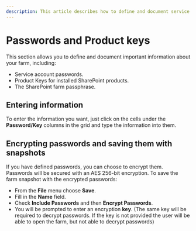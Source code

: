 ```yaml
---
description: This article describes how to define and document service account passwords, product key and passphrase of your SharePoint farm.
---
```


# Passwords and Product keys

This section allows you to define and document important information about your farm, including:

* Service account passwords.
* Product Keys for installed SharePoint products.
* The SharePoint farm passphrase.

## Entering information

To enter the information you want, just click on the cells under the **Password/Key** columns in the grid and type the information into them.

## Encrypting passwords and saving them with snapshots

If you have defined passwords, you can choose to encrypt them. Passwords will be secured with an AES 256-bit encryption. To save the farm snapshot with the encrypted passwords:

* From the **File** menu choose **Save**.
* Fill in the **Name** field.
* Check **Include Passwords** and then **Encrypt Passwords**.
* You will be prompted to enter an encryption **key**. \(The same key will be required to decrypt passwords. If the key is not provided the user will be able to open the farm, but not able to decrypt passwords\)


